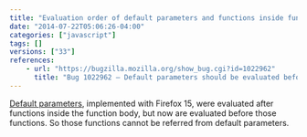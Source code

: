 ```yaml
---
title: "Evaluation order of default parameters and functions inside function body is changed"
date: "2014-07-22T05:06:26-04:00"
categories: ["javascript"]
tags: []
versions: ["33"]
references:
    - url: "https://bugzilla.mozilla.org/show_bug.cgi?id=1022962"
      title: "Bug 1022962 – Default parameters should be evaluated before function declarations"
---
```

[Default parameters](https://developer.mozilla.org/docs/Web/JavaScript/Reference/default_parameters), implemented with Firefox 15, were evaluated after functions inside the function body, but now are evaluated before those functions. So those functions cannot be referred from default parameters.
